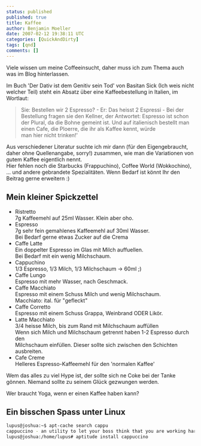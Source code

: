 ```yaml
---
status: published
published: true
title: Kaffee
author: Benjamin Moeller
date: 2007-02-12 19:38:11 UTC
categories: [QuickAndDirty]
tags: [qnd]
comments: []
---
```

Viele wissen um meine Coffeeinsucht, daher muss ich zum Thema auch was im Blog hinterlassen.

Im Buch 'Der Dativ ist dem Genitiv sein Tod' von Basitan Sick (Ich weis nicht welcher Teil) steht ein Absatz über eine Kaffeebestellung in Italien, im Wortlaut:  

> Sie: Bestellen wir 2 Espresso? - Er: Das heisst 2 Espressi - Bei der Bestellung fragen
> sie den Kellner, der Antwortet: Espresso ist schon der Plural, da die Bohne gemeint ist. 
> Und auf italienisch bestellt man einen Cafe, die Ploerre, die ihr als Kaffee kennt, würde  
> man hier nicht trinken!'  

Aus verschiedener Literatur suchte ich mir dann (für den Eigengebraucht, daher ohne Quellenangabe, sorry!) zusammen, wie man die Variationen von gutem Kaffee eigentlich nennt.  
Hier fehlen noch die Starbucks (Frappuchino), Coffee World (Wokkochino), ... und andere gebrandete Spezialitäten. Wenn Bedarf ist könnt Ihr den Beitrag gerne erweitern :)

## Mein kleiner Spickzettel
* Ristretto  
    7g Kaffeemehl auf 25ml Wasser. Klein aber oho.  
* Espresso  
    7g sehr fein gemahlenes Kaffeemehl auf 30ml Wasser.  
    Bei Bedarf gerne etwas Zucker auf die Crema  
* Caffe Latte  
    Ein doppelter Espresso im Glas mit Milch auffuellen.  
    Bei Bedarf mit ein wenig Milchschaum.  
* Cappuchino  
    1/3 Espresso, 1/3 Milch, 1/3 Milchschaum -> 60ml ;)  
* Caffe Lungo  
    Espresso mit mehr Wasser, nach Geschmack.  
* Caffe Macchiato  
    Espresso mit einem Schuss Milch und wenig Milchschaum.  
    Macchiato: ital. für "gefleckt"  
* Caffe Corretto  
    Espresso mit einem Schuss Grappa, Weinbrand ODER Likör.  
* Latte Macchiato  
    3/4 heisse Milch, bis zum Rand mit Milchschaum auffüllen  
    Wenn sich Milch und Milchschaum getrennt haben 1-2 Espresso durch den  
    Milchschaum einfüllen. Dieser sollte sich zwischen den Schichten ausbreiten.  
* Cafe Creme  
    Helleres Espresso-Kaffeemehl für den 'normalen Kaffee'  


Wem das alles zu viel Hype ist, der sollte sich ne Coke bei der Tanke gönnen. Niemand sollte zu seinem Glück gezwungen werden.

Wer braucht Yoga, wenn er einen Kaffee haben kann?

## Ein bisschen Spass unter Linux  
```bash
lupus@joshua:~$ apt-cache search cappu  
cappuccino - an utility to let your boss think that you are working hard  
lupus@joshua:/home/lupus# aptitude install cappuccino
```  

